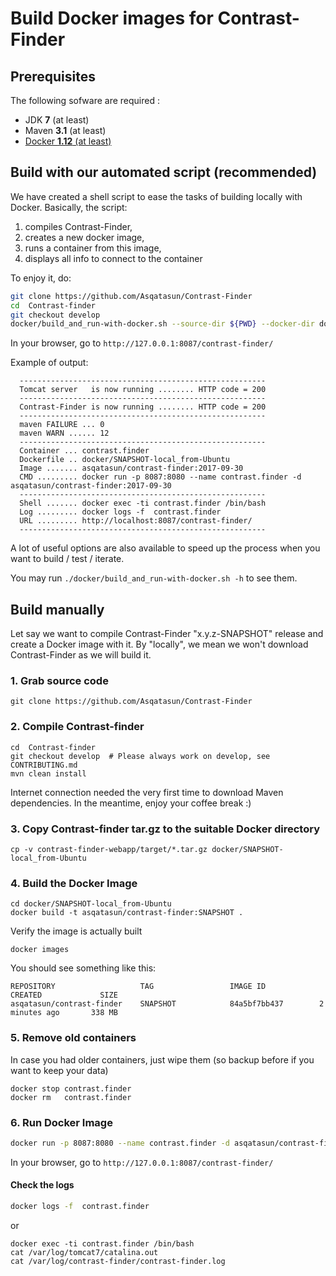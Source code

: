 # Build Docker images for Contrast-Finder


## Prerequisites

The following sofware are required :

* JDK **7** (at least)
* Maven **3.1** (at least)
* [Docker **1.12** (at least)](https://docs.docker.com/engine/installation/linux/docker-ce/ubuntu/) 


## Build with our automated script (recommended)

We have created a shell script to ease the tasks of building locally with Docker. Basically, the script:

1. compiles Contrast-Finder,
1. creates a new docker image,
1. runs a container from this image,
1. displays all info to connect to the container

To enjoy it, do:
```bash
git clone https://github.com/Asqatasun/Contrast-Finder
cd  Contrast-finder
git checkout develop
docker/build_and_run-with-docker.sh --source-dir ${PWD} --docker-dir docker/SNAPSHOT-local_from-Ubuntu
```

In your browser, go to
`http://127.0.0.1:8087/contrast-finder/`

Example of output:

```
  -------------------------------------------------------
  Tomcat server   is now running ........ HTTP code = 200
  -------------------------------------------------------
  Contrast-Finder is now running ........ HTTP code = 200
  -------------------------------------------------------
  maven FAILURE ... 0 
  maven WARN ...... 12 
  -------------------------------------------------------
  Container ... contrast.finder
  Dockerfile .. docker/SNAPSHOT-local_from-Ubuntu
  Image ....... asqatasun/contrast-finder:2017-09-30
  CMD ......... docker run -p 8087:8080 --name contrast.finder -d asqatasun/contrast-finder:2017-09-30
  -------------------------------------------------------
  Shell ....... docker exec -ti contrast.finder /bin/bash
  Log ......... docker logs -f  contrast.finder
  URL ......... http://localhost:8087/contrast-finder/
  ------------------------------------------------------- 
```

A lot of useful options are also available to speed up the process 
when you want to build / test / iterate.
 
You may run `./docker/build_and_run-with-docker.sh -h` to see them.



## Build manually

Let say we want to compile Contrast-Finder "x.y.z-SNAPSHOT" release and create a Docker image with it.
By "locally", we mean we won't download Contrast-Finder as we will build it.


### 1. Grab source code

```shell
git clone https://github.com/Asqatasun/Contrast-Finder
```

### 2. Compile Contrast-finder

```shell
cd  Contrast-finder
git checkout develop  # Please always work on develop, see CONTRIBUTING.md
mvn clean install
```
Internet connection needed the very first time to download Maven dependencies.
In the meantime, enjoy your coffee break :) 

### 3. Copy Contrast-finder tar.gz to the suitable Docker directory

```shell
cp -v contrast-finder-webapp/target/*.tar.gz docker/SNAPSHOT-local_from-Ubuntu
```

### 4. Build the Docker Image

```shell
cd docker/SNAPSHOT-local_from-Ubuntu 
docker build -t asqatasun/contrast-finder:SNAPSHOT . 
```

Verify the image is actually built

```shell
docker images
```

You should see something like this:

```
REPOSITORY                   TAG                 IMAGE ID            CREATED             SIZE
asqatasun/contrast-finder    SNAPSHOT            84a5bf7bb437        2 minutes ago       338 MB
```


### 5. Remove old containers

In case you had older containers, just wipe them (so backup before if you want to keep your data)

```shell
docker stop contrast.finder 
docker rm   contrast.finder
```


### 6. Run Docker Image

```bash
docker run -p 8087:8080 --name contrast.finder -d asqatasun/contrast-finder:SNAPSHOT
```
In your browser, go to
`http://127.0.0.1:8087/contrast-finder/`


#### Check the logs

```bash
docker logs -f  contrast.finder
```

or 
```shell
docker exec -ti contrast.finder /bin/bash
cat /var/log/tomcat7/catalina.out 
cat /var/log/contrast-finder/contrast-finder.log
```




